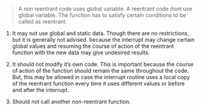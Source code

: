 > A non reentrant code uses global variable.
> A reentrant code dont use global variable.
> The function has to satisfy certain conditions to be called as reentrant:
1. It may not use global and static data. Though there are no restrictions, but it is generally not advised. because the interrupt may change certain global values and resuming the course of action of the reentrant function with the new data may give undesired results.

2. It should not modify it’s own code. This is important because the course of action of the function should remain the same throughout the code. But, this may be allowed in case the interrupt routine uses a local copy of the reentrant function every time it uses different values or before and after the interrupt.
 
3. Should not call another non-reentrant function.